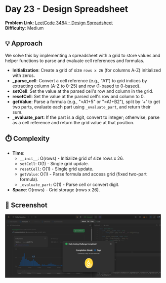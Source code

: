# Day 23 - Design Spreadsheet

**Problem Link**: [LeetCode 3484 - Design Spreadsheet](https://leetcode.com/problems/design-spreadsheet/)  
**Difficulty**: Medium

## 💡 Approach

We solve this by implementing a spreadsheet with a grid to store values and helper functions to parse and evaluate cell references and formulas.

- **Initialization**: Create a grid of size `rows x 26` (for columns A-Z) initialized with zeros.
- **_parse_cell**: Convert a cell reference (e.g., "A1") to grid indices by extracting column (A-Z to 0-25) and row (1-based to 0-based).
- **setCell**: Set the value at the parsed cell's row and column in the grid.
- **resetCell**: Set the value at the parsed cell's row and column to 0.
- **getValue**: Parse a formula (e.g., "=A1+5" or "=A1+B2"), split by '+' to get two parts, evaluate each part using `_evaluate_part`, and return their sum.
- **_evaluate_part**: If the part is a digit, convert to integer; otherwise, parse as a cell reference and return the grid value at that position.

## ⏱️ Complexity

- **Time**:
  - `__init__`: O(rows) - Initialize grid of size rows x 26.
  - `setCell`: O(1) - Single grid update.
  - `resetCell`: O(1) - Single grid update.
  - `getValue`: O(1) - Parse formula and access grid (fixed two-part formula).
  - `_evaluate_part`: O(1) - Parse cell or convert digit.
- **Space**: O(rows) - Grid storage (rows x 26).

## 📸 Screenshot
![Solution Screenshot](screenshot.png)